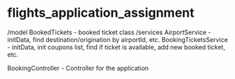 # flights_application_assignment
/model
   BookedTickets - booked ticket class
/services
   AirportService - initData, find destination/origination by airportId, etc.
   BookingTicketsService - initData, init coupons list, find if ticket is available, add new booked ticket, etc.

BookingController - Controller for the application

